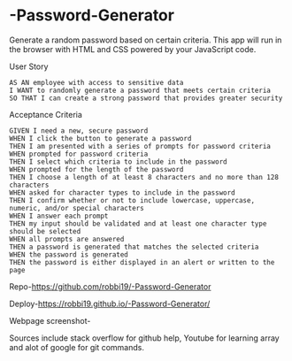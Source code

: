 
# -Password-Generator

 Generate a random password based on certain criteria. This app will run in the browser with  HTML and CSS powered by your JavaScript code.



User Story
```
AS AN employee with access to sensitive data
I WANT to randomly generate a password that meets certain criteria
SO THAT I can create a strong password that provides greater security
```



Acceptance Criteria
```
GIVEN I need a new, secure password
WHEN I click the button to generate a password
THEN I am presented with a series of prompts for password criteria
WHEN prompted for password criteria
THEN I select which criteria to include in the password
WHEN prompted for the length of the password
THEN I choose a length of at least 8 characters and no more than 128 characters
WHEN asked for character types to include in the password
THEN I confirm whether or not to include lowercase, uppercase, numeric, and/or special characters
WHEN I answer each prompt
THEN my input should be validated and at least one character type should be selected
WHEN all prompts are answered
THEN a password is generated that matches the selected criteria
WHEN the password is generated
THEN the password is either displayed in an alert or written to the page
```


Repo-https://github.com/robbi19/-Password-Generator

Deploy-https://robbi19.github.io/-Password-Generator/

Webpage screenshot-

Sources include stack overflow for github help, Youtube for learning array and alot of google for git commands.